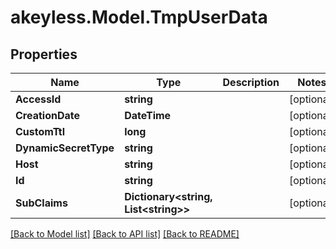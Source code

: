 # akeyless.Model.TmpUserData
## Properties

Name | Type | Description | Notes
------------ | ------------- | ------------- | -------------
**AccessId** | **string** |  | [optional] 
**CreationDate** | **DateTime** |  | [optional] 
**CustomTtl** | **long** |  | [optional] 
**DynamicSecretType** | **string** |  | [optional] 
**Host** | **string** |  | [optional] 
**Id** | **string** |  | [optional] 
**SubClaims** | **Dictionary&lt;string, List&lt;string&gt;&gt;** |  | [optional] 

[[Back to Model list]](../README.md#documentation-for-models) [[Back to API list]](../README.md#documentation-for-api-endpoints) [[Back to README]](../README.md)

